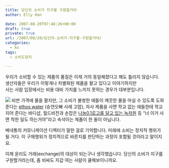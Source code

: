 ```yaml
---
title: 당신의 소비가 지구를 구원할거야
author: Elly Han

date: 2007-08-20T07:48:26+00:00
draft: true
private: true
url: /2007/08/20/당신의-소비가-지구를-구원할거야/
categories:
  - ko
tags:
  - 소비도정치

---
```

우리가 소비할 수 있는 제품의 품질은 이제 거의 동일해졌다고 해도 틀리지 않습니다.  
생산자들은 우리가 이렇게나 차별화된 제품을 팔고 있다고 이야기하지만  
사는 사람 입장에서는 비용 대비 가치를 느끼지 못하는 경우가 대부분입니다.

<img src="https://i2.wp.com/ellyhan.cafe24.com/wp-content/uploads/2007/08/1105073150.jpg?w=739" data-recalc-dims="1" /> 비싼 가격에 물을 팔지만, 그 소비가 불쌍한 애들이 깨끗한 물을 마실 수 있도록 도와준다는 <a href="http://www.ethoswater.com/" target="_blank" rel="noopener noreferrer">ethos water</A> (승연오빠 사례 고맙), 자사 제품을 사면 학교 없는 애들한테 학교 지어 준다는 바디샵, 월드비전과 손잡은 <a href="http://www.nokchawon.co.kr/channel_05/faq_read.html?page=1&keyfield=&key=&bid=bFaq&uid=63" target="_blank" rel="noopener noreferrer">나눔0.1로고를 달고 있는 녹차원</A>&nbsp;등 &#8220;너 이거 사면 착한 일도 하는거야&#8221;라고 속삭이는 제품이 한 둘이 아닙니다.

베네통의 커뮤니케이션 디렉터가 말한 걸로 기억합니다. 미래에 소비는 정치적 행위가 될 거다. 이 구매행위가 정치적으로 바른지를 판단하는 과정이 포함될 것이라고 말이지요. 

이제 윤리도 거래(exchange)의 대상이 되는구나 생각했습니다. 당신의 소비가 지구를 구원할거라는데, 좀 비싸도 지갑 여는 사람이 쿨해보이니까요.